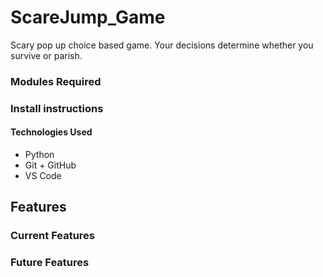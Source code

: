 # ScareJump_Game

Scary pop up choice based game. Your decisions determine whether you survive or parish.

### Modules Required

### Install instructions

#### Technologies Used

- Python
- Git + GitHub
- VS Code

## Features

### Current Features

### Future Features
